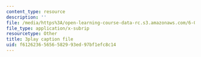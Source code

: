 ```yaml
---
content_type: resource
description: ''
file: /media/https%3A/open-learning-course-data-rc.s3.amazonaws.com/6-004-computation-structures-spring-2017/f61262365656582993ed97bf1efc8c14_jsJ0nR38zvo.vtt
file_type: application/x-subrip
resourcetype: Other
title: 3play caption file
uid: f6126236-5656-5829-93ed-97bf1efc8c14
---
```

